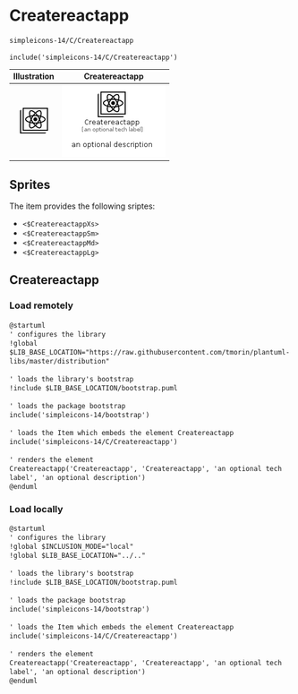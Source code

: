 # Createreactapp


```text
simpleicons-14/C/Createreactapp
```

```text
include('simpleicons-14/C/Createreactapp')
```



| Illustration | Createreactapp |
| :---: | :---: |
| ![illustration for Illustration](../../simpleicons-14/C/Createreactapp.png) | ![illustration for Createreactapp](../../simpleicons-14/C/Createreactapp.Local.png) |



## Sprites
The item provides the following sriptes:

- `<$CreatereactappXs>`
- `<$CreatereactappSm>`
- `<$CreatereactappMd>`
- `<$CreatereactappLg>`





## Createreactapp

### Load remotely
```plantuml
@startuml
' configures the library
!global $LIB_BASE_LOCATION="https://raw.githubusercontent.com/tmorin/plantuml-libs/master/distribution"

' loads the library's bootstrap
!include $LIB_BASE_LOCATION/bootstrap.puml

' loads the package bootstrap
include('simpleicons-14/bootstrap')

' loads the Item which embeds the element Createreactapp
include('simpleicons-14/C/Createreactapp')

' renders the element
Createreactapp('Createreactapp', 'Createreactapp', 'an optional tech label', 'an optional description')
@enduml
```

### Load locally
```plantuml
@startuml
' configures the library
!global $INCLUSION_MODE="local"
!global $LIB_BASE_LOCATION="../.."

' loads the library's bootstrap
!include $LIB_BASE_LOCATION/bootstrap.puml

' loads the package bootstrap
include('simpleicons-14/bootstrap')

' loads the Item which embeds the element Createreactapp
include('simpleicons-14/C/Createreactapp')

' renders the element
Createreactapp('Createreactapp', 'Createreactapp', 'an optional tech label', 'an optional description')
@enduml
```

